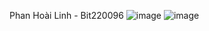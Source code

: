 Phan Hoài Linh - Bit220096 ![image](https://github.com/user-attachments/assets/1fa2b84e-ad59-401d-83e4-350c1383df0a) ![image](https://github.com/user-attachments/assets/d121fc11-f3e8-4dde-a7e5-8924489824f3)
